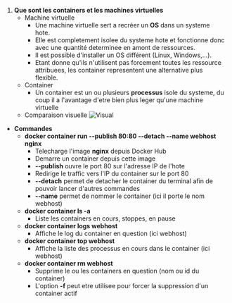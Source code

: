 1. __**Que sont les containers et les machines virtuelles**__
    * Machine virtuelle
        * Une machine virtuelle sert a recréer un **OS** dans un systeme hote.
        * Elle est completement isolee du systeme hote et fonctionne donc avec une quantité determinee en amont de ressources.
        * Il est possible d'installer un OS différent (Linux, Windows,...).
        * Etant donne qu'ils n'utilisent pas forcement toutes les ressource attribuees, les container
        representent une alternative plus flexible.
    * Container
        * Un container est un ou plusieurs **processus** isole du systeme, du coup il a l'avantage d'etre bien plus leger qu'une machine virtuelle
     * Comparaison visuelle
        ![Visual](https://user.oc-static.com/upload/2019/05/13/15577645779374_vm-vs-conteneur.png)
* __**Commandes**__
    * __**docker container run --publish 80:80 --detach --name webhost nginx**__
        * Telecharge l'image __**nginx**__ depuis Docker Hub
        * Demarre un container depuis cette image
        * __**--publish**__ ouvre le port 80 sur l'adresse IP de l'hote
        * Redirige le traffic vers l'IP du container sur le port 80
        * __**--detach**__ permet de detacher le container du terminal afin de pouvoir lancer d'autres commandes
        * __**--name**__ permet de nommer le container (ici il porte le nom webhost)
    * __**docker container ls -a**__
        * Liste les containers en cours, stoppes, en pause
    * __**docker container logs webhost**__
        * Affiche le log du container en question (ici webhost)
    * __**docker container top webhost**__
        * Affiche la liste des processus en cours dans le container (ici webhost)
    * __**docker container rm webhost**__
        * Supprime le ou les containers en question (nom ou id du container)
        * L'option __**-f**__ peut etre utilisee pour forcer la suppression d'un container actif
    